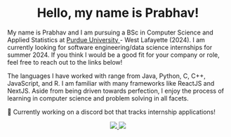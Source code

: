 <h1 align="center"> 
  Hello, my name is Prabhav!
</h1> 
  
My name is Prabhav and I am pursuing a BSc in Computer Science and Applied Statistics at <a href="https://www.cs.purdue.edu/"> Purdue University </a> - West Lafayette (2024). I am currently looking for software engineering/data science internships for summer 2024. If you think I would be a good fit for your company or role, feel free to reach out to the links below!

The languages I have worked with range from Java, Python, C, C++, JavaScript, and R. I am familiar with many frameworks like ReactJS and NextJS. Aside from being driven towards perfection, I enjoy the process of learning in computer science and problem solving in all facets. 

🌱 Currently working on a discord bot that tracks internship applications!

<p align="center">
  <a href="https://www.linkedin.com/in/prabhav-pande/">
    <img src="https://img.shields.io/badge/LinkedIn-0A66C2?logo=linkedin&logoColor=white&style=for-the-badge"> 
  </a>
    <a href="mailto:prabhavvpande@gmail.com">
      <img src="https://img.shields.io/badge/GMAIL-EA4335?logo=gmail&logoColor=white&style=for-the-badge"> 
    </a>
</p>


<!--
**prabhav-pande/prabhav-pande** is a ✨ _special_ ✨ repository because its `README.md` (this file) appears on your GitHub profile.

Here are some ideas to get you started:

- 🔭 I’m currently working on ...
- 🌱 I’m currently learning ...
- 👯 I’m looking to collaborate on ...
- 🤔 I’m looking for help with ...
- 💬 Ask me about ...
- 📫 How to reach me: ...
- 😄 Pronouns: ...
- ⚡ Fun fact: ...
-->
